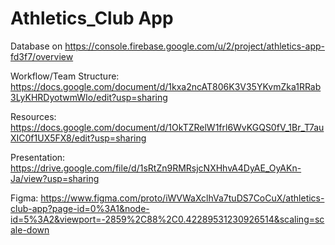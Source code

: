 # Athletics_Club App


Database on https://console.firebase.google.com/u/2/project/athletics-app-fd3f7/overview

Workflow/Team Structure: https://docs.google.com/document/d/1kxa2ncAT806K3V35YKvmZka1RRab3LyKHRDyotwmWIo/edit?usp=sharing

Resources: https://docs.google.com/document/d/1OkTZRelW1frl6WvKGQS0fV_1Br_T7auXIC0f1UX5FX8/edit?usp=sharing

Presentation: https://drive.google.com/file/d/1sRtZn9RMRsjcNXHhvA4DyAE_OyAKn-Ja/view?usp=sharing

Figma: https://www.figma.com/proto/iWVWaXclhVa7tuDS7CoCuX/athletics-club-app?page-id=0%3A1&node-id=5%3A2&viewport=-2859%2C88%2C0.42289531230926514&scaling=scale-down
